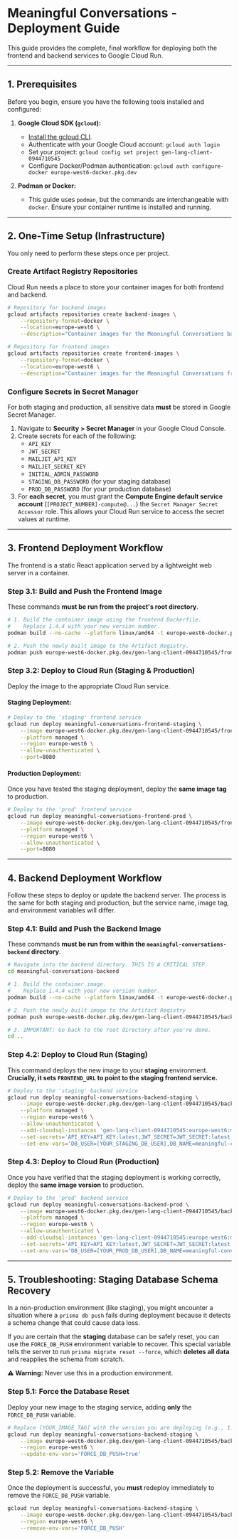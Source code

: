 # Meaningful Conversations - Deployment Guide

This guide provides the complete, final workflow for deploying both the frontend and backend services to Google Cloud Run.

---

## 1. Prerequisites

Before you begin, ensure you have the following tools installed and configured:

1.  **Google Cloud SDK (`gcloud`):**
    *   [Install the gcloud CLI](https://cloud.google.com/sdk/docs/install).
    *   Authenticate with your Google Cloud account: `gcloud auth login`
    *   Set your project: `gcloud config set project gen-lang-client-0944710545`
    *   Configure Docker/Podman authentication: `gcloud auth configure-docker europe-west6-docker.pkg.dev`

2.  **Podman or Docker:**
    *   This guide uses `podman`, but the commands are interchangeable with `docker`. Ensure your container runtime is installed and running.

---

## 2. One-Time Setup (Infrastructure)

You only need to perform these steps once per project.

### Create Artifact Registry Repositories

Cloud Run needs a place to store your container images for both frontend and backend.

```bash
# Repository for backend images
gcloud artifacts repositories create backend-images \
    --repository-format=docker \
    --location=europe-west6 \
    --description="Container images for the Meaningful Conversations backend"

# Repository for frontend images
gcloud artifacts repositories create frontend-images \
    --repository-format=docker \
    --location=europe-west6 \
    --description="Container images for the Meaningful Conversations frontend"
```

### Configure Secrets in Secret Manager

For both staging and production, all sensitive data **must** be stored in Google Secret Manager.

1.  Navigate to **Security > Secret Manager** in your Google Cloud Console.
2.  Create secrets for each of the following:
    *   `API_KEY`
    *   `JWT_SECRET`
    *   `MAILJET_API_KEY`
    *   `MAILJET_SECRET_KEY`
    *   `INITIAL_ADMIN_PASSWORD`
    *   `STAGING_DB_PASSWORD` (for your staging database)
    *   `PROD_DB_PASSWORD` (for your production database)
3.  For **each secret**, you must grant the **Compute Engine default service account** (`[PROJECT_NUMBER]-compute@...`) the `Secret Manager Secret Accessor` role. This allows your Cloud Run service to access the secret values at runtime.

---

## 3. Frontend Deployment Workflow

The frontend is a static React application served by a lightweight web server in a container.

### Step 3.1: Build and Push the Frontend Image

These commands **must be run from the project's root directory**.

```bash
# 1. Build the container image using the frontend Dockerfile.
#    Replace 1.4.4 with your new version number.
podman build --no-cache --platform linux/amd64 -t europe-west6-docker.pkg.dev/gen-lang-client-0944710545/frontend-images/meaningful-conversations-frontend:1.4.4 .

# 2. Push the newly built image to the Artifact Registry.
podman push europe-west6-docker.pkg.dev/gen-lang-client-0944710545/frontend-images/meaningful-conversations-frontend:1.4.4
```

### Step 3.2: Deploy to Cloud Run (Staging & Production)

Deploy the image to the appropriate Cloud Run service.

#### **Staging Deployment:**
```bash
# Deploy to the 'staging' frontend service
gcloud run deploy meaningful-conversations-frontend-staging \
    --image europe-west6-docker.pkg.dev/gen-lang-client-0944710545/frontend-images/meaningful-conversations-frontend:1.4.4 \
    --platform managed \
    --region europe-west6 \
    --allow-unauthenticated \
    --port=8080
```

#### **Production Deployment:**
Once you have tested the staging deployment, deploy the **same image tag** to production.

```bash
# Deploy to the 'prod' frontend service
gcloud run deploy meaningful-conversations-frontend-prod \
    --image europe-west6-docker.pkg.dev/gen-lang-client-0944710545/frontend-images/meaningful-conversations-frontend:1.4.4 \
    --platform managed \
    --region europe-west6 \
    --allow-unauthenticated \
    --port=8080
```

---

## 4. Backend Deployment Workflow

Follow these steps to deploy or update the backend server. The process is the same for both staging and production, but the service name, image tag, and environment variables will differ.

### Step 4.1: Build and Push the Backend Image

These commands **must be run from within the `meaningful-conversations-backend` directory**.

```bash
# Navigate into the backend directory. THIS IS A CRITICAL STEP.
cd meaningful-conversations-backend

# 1. Build the container image.
#    Replace 1.4.4 with your new version number.
podman build --no-cache --platform linux/amd64 -t europe-west6-docker.pkg.dev/gen-lang-client-0944710545/backend-images/meaningful-conversations:1.4.4 .

# 2. Push the newly built image to the Artifact Registry
podman push europe-west6-docker.pkg.dev/gen-lang-client-0944710545/backend-images/meaningful-conversations:1.4.4

# 3. IMPORTANT: Go back to the root directory after you're done.
cd ..
```

### Step 4.2: Deploy to Cloud Run (Staging)

This command deploys the new image to your **staging** environment. **Crucially, it sets `FRONTEND_URL` to point to the staging frontend service.**

```bash
# Deploy to the 'staging' backend service
gcloud run deploy meaningful-conversations-backend-staging \
    --image europe-west6-docker.pkg.dev/gen-lang-client-0944710545/backend-images/meaningful-conversations:1.4.4 \
    --platform managed \
    --region europe-west6 \
    --allow-unauthenticated \
    --add-cloudsql-instances 'gen-lang-client-0944710545:europe-west6:meaningful-convers-db-staging' \
    --set-secrets='API_KEY=API_KEY:latest,JWT_SECRET=JWT_SECRET:latest,MAILJET_API_KEY=MAILJET_API_KEY:latest,MAILJET_SECRET_KEY=MAILJET_SECRET_KEY:latest,DB_PASSWORD=STAGING_DB_PASSWORD:latest,INITIAL_ADMIN_PASSWORD=INITIAL_ADMIN_PASSWORD:latest' \
    --set-env-vars='DB_USER=[YOUR_STAGING_DB_USER],DB_NAME=meaningful-convers-db-staging,INSTANCE_UNIX_SOCKET=/cloudsql/gen-lang-client-0944710545:europe-west6:meaningful-convers-db-staging,ENVIRONMENT_TYPE=staging,FRONTEND_URL=https://meaningful-conversations-frontend-staging-650095539575.europe-west6.run.app,MAILJET_SENDER_EMAIL=[YOUR_VERIFIED_MAILJET_EMAIL],INITIAL_ADMIN_EMAIL=[YOUR_ADMIN_EMAIL]'
```

### Step 4.3: Deploy to Cloud Run (Production)

Once you have verified that the staging deployment is working correctly, deploy the **same image version** to production.

```bash
# Deploy to the 'prod' backend service
gcloud run deploy meaningful-conversations-backend-prod \
    --image europe-west6-docker.pkg.dev/gen-lang-client-0944710545/backend-images/meaningful-conversations:1.4.4 \
    --platform managed \
    --region europe-west6 \
    --allow-unauthenticated \
    --add-cloudsql-instances 'gen-lang-client-0944710545:europe-west6:meaningful-convers-db-prod' \
    --set-secrets='API_KEY=API_KEY:latest,JWT_SECRET=JWT_SECRET:latest,MAILJET_API_KEY=MAILJET_API_KEY:latest,MAILJET_SECRET_KEY=MAILJET_SECRET_KEY:latest,DB_PASSWORD=PROD_DB_PASSWORD:latest,INITIAL_ADMIN_PASSWORD=INITIAL_ADMIN_PASSWORD:latest' \
    --set-env-vars='DB_USER=[YOUR_PROD_DB_USER],DB_NAME=meaningful-convers-db-prod,INSTANCE_UNIX_SOCKET=/cloudsql/gen-lang-client-0944710545:europe-west6:meaningful-convers-db-prod,ENVIRONMENT_TYPE=production,FRONTEND_URL=https://meaningful-conversations-frontend-prod-650095539575.europe-west6.run.app,MAILJET_SENDER_EMAIL=[YOUR_VERIFIED_MAILJET_EMAIL],INITIAL_ADMIN_EMAIL=[YOUR_ADMIN_EMAIL]'
```

---

## 5. Troubleshooting: Staging Database Schema Recovery

In a non-production environment (like staging), you might encounter a situation where a `prisma db push` fails during deployment because it detects a schema change that could cause data loss.

If you are certain that the **staging** database can be safely reset, you can use the `FORCE_DB_PUSH` environment variable to recover. This special variable tells the server to run `prisma migrate reset --force`, which **deletes all data** and reapplies the schema from scratch.

**⚠️ Warning:** Never use this in a production environment.

### Step 5.1: Force the Database Reset

Deploy your new image to the staging service, adding **only** the `FORCE_DB_PUSH` variable.

```bash
# Replace [YOUR_IMAGE_TAG] with the version you are deploying (e.g., 1.4.4)
gcloud run deploy meaningful-conversations-backend-staging \
    --image europe-west6-docker.pkg.dev/gen-lang-client-0944710545/backend-images/meaningful-conversations:[YOUR_IMAGE_TAG] \
    --region europe-west6 \
    --update-env-vars='FORCE_DB_PUSH=true'
```

### Step 5.2: Remove the Variable

Once the deployment is successful, you **must** redeploy immediately to remove the `FORCE_DB_PUSH` variable.

```bash
gcloud run deploy meaningful-conversations-backend-staging \
    --image europe-west6-docker.pkg.dev/gen-lang-client-0944710545/backend-images/meaningful-conversations:[YOUR_IMAGE_TAG] \
    --region europe-west6 \
    --remove-env-vars='FORCE_DB_PUSH'
```
